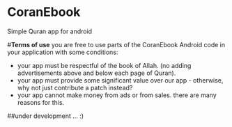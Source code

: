 # CoranEbook
Simple Quran app for android




#**Terms of use**
you are free to use parts of the CoranEbook Android code in your application with some conditions:


- your app must be respectful of the book of Allah. (no adding advertisements above and below each page of Quran).
- your app must provide some significant value over our app - otherwise, why not just contribute a patch instead?
- your app cannot make money from ads or from sales. there are many reasons for this.


##under development ... :)